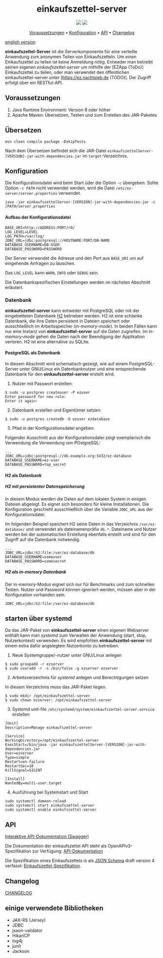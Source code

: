 <h1 align="center">einkaufszettel-server</h1>

<p align="center">
<a href="https://github.com/meetunix/einkaufszettel-server/blob/main/LICENSE" title="License"><img src="https://img.shields.io/badge/License-Apache%202.0-green.svg?style=flat"></a>
<a href="https://ez.nachtsieb.de/swagger" title="swagger-ui"><img src="https://img.shields.io/swagger/valid/3.0?specUrl=https%3A%2F%2Fraw.githubusercontent.com%2Fmeetunix%2Feinkaufszettel-server%2Fmain%2Fopenapi.yaml"></a>
</p>


<p align="center">
<a href="#Voraussetzungen">Voraussetzungen</a> •
<a href="#Konfiguration">Konfiguration</a> •
<a href="#API">API</a> •
<a href="#Changelog">Changelog</a>
</p>

[english version](README_EN.md)

**einkaufszettel-Server** ist die Serverkomponente für eine verteilte Anwendung zum anonymen Teilen
von Einkaufszetteln. Um einen Einkaufszettel zu teilen ist keine Anmeldung nötig. Entweder man
betreibt seinen eigenen *einkaufszettel-server* um mithilfe der [EZApp (ToDo)]
Einkaufszettel zu teilen, oder man verwendet den öffentlichen einkaufszettel-server unter
[https://ez.nachtsieb.de (TODO)]. Der Zugriff erfolgt über ein RESTful-API.


## Voraussetzungen

1. Java Runtime Environment: Version 8 oder höher
2. Apache Maven: Übersetzen, Testen und zum Erstellen des JAR-Paketes

## Übersetzen

```
mvn clean compile package -DskipTests
```

Nach dem Übersetzen befindet sich die JAR-Datei `einkaufszettelServer-[VERSION]-jar-with-dependencies.jar`
im `target`-Verzeichnis.


## Konfiguration

Die Konfigurationsdatei wird beim Start üder die Option `-c` übergeben. Sollte
Option `-c PATH` nicht verwendet werden, wird die Datei `/etc/ez-server/server.properties` verwendet.

```
java -jar einkaufszettelServer-[VERSION]-jar-with-dependencies.jar -c /PATH/server.properties

```

#### Aufbau der Konfigurationsdatei

```
BASE_URI=http://ADDRESS:PORT/r0/
LOG_LEVEL=LEVEL
LOG_PATH=/var/log/
JDBC_URL=jdbc:postgresql://HOSTNAME:PORT/DB-NAME
DATABASE_USERNAME=DB-USER
DATABASE_PASSWORD=PASSWORD
```

Der Server verwendet die Adresse und den Port aus `BASE_URI` um auf eingehende Anfragen zu
lauschen.

Das `LOG_LEVEL` kann `WARN`, `INFO` oder `DEBUG` sein.

Die Datenbankspezifischen Einstellungen werden im nächsten Abschnitt erläutert.

### Datenbank

**einkaufszettel-server** kann entweder mit PostgreSQL oder mit der eingebetteten Datenbank
[H2](http://h2database.com) betrieben werden. H2 ist eine schlanke Datenbank, die ihre Daten
persistent in Dateien speichert oder ausschließlich im Arbeitsspeicher (*in-memory-mode*).
In beiden Fällen kann nur eine Instanz von **einkaufszettel-server** auf
die Daten zugreifen. Im *in-memory-mode* gehen die Daten nach der Beendigung der Applikation
verloren. H2 ist eine alternative zu SQLite.

#### PostgreSQL als Datenbank

In diesem Abschnitt wird schematisch gezeigt, wie auf einem PostgreSQL-Server unter GNU/Linux ein
Datenbanknutzer und eine entsprechende Datenbank für den **einkaufszettel-server** erstellt wird.

1. Nutzer mit Passwort erstellen:

```
$ sudo -u postgres createuser -P ezuser
Enter password for new role:
Enter it again:
```

2. Datenbank erstellen und Eigentümer setzen:

```
$ sudo -u postgres createdb -O ezuser ezdatabase
```

3. Pfad in der Konfigurationsdatei angeben:

Folgender Ausschnitt aus der Konfigurationsdatei zeigt exemplarisch die Verwendung die Verwendung
von POstgreSQL:

```
...
JDBC_URL=jdbc:postgresql://db.example.org:5432/ez-database
DATABASE_USERNAME=ez-user
DATABASE_PASSWORD=top_secret
```

#### H2 als Datenbank

##### H2 mit persistenter Datenspeicherung

In diesem Modus werden die Daten auf dem lokalen System in einigen Dateien abgelegt. Es eignet
sich besonders für kleine Installationen. Die Konfiguration geschieht ausschließlich über die
Variable `JDBC_URL` aus der Konfigurationsdatei.

Im folgenden Beispiel speichert H2 seine Daten in das Verzeichnis `/var/ez-database/` und verwendet
als dateinamenpräfix `db.*`. Dateiname und Nutzer werden bei der automatischen Erstellung ebenfalls
erstellt und sind für den Zugriff auf die Datenbank notwendig.

```
...
JDBC_URL=jdbc:h2:file:/var/ez-database/db
DATABASE_USERNAME=someuser
DATABASE_PASSWORD=somesecret
```

##### H2 als in-memory Datenbank

Der in-memory-Modus eignet sich nur für Benchmarks und zum schnellen Testen. Nutzer und Password
können ignoriert werden, müssen aber in der Konfiguration vorhanden sein.


```
JDBC_URL=jdbc:h2:file:/var/ez-database/db
```

## starten über systemd

Da das JAR-Paket von **einkaufszettel-server** einen eigenen Webserver enthält kann man
*systemd* zum Verwalten der Anwendung (start, stop, Nutzerkontext) verwenden. Es wird empfohlen
**einkaufszettel-server** mit einem extra dafür angelegtem Nutzerkonto zu betreiben.

1. Neue Systemgruppe/-nutzer unter GNU/Linux anlegen

```
$ sudo groupadd -r ezserver
$ sudo useradd -r -s /bin/false -g ezserver ezserver
```


2. Arbeitsverzeichnis für *systemd* anlegen und Berechtigungen setzen

In diesem Verzeichnis muss das JAR-Paket liegen.

```
$ sudo mkdir /opt/einkaufszettel-server
$ sudo chown ezserver: /opt/einkaufszettel-server
```

3. Systemd unit-file `/etc/systemd/system/einkaufszettel-server.service` erstellen


```
[Unit]
Description=Manage einkaufszettel-server

[Service]
WorkingDirectory=/opt/einkaufszettel-server
ExecStart=/bin/java -jar einkaufszettelServer-[VERSION]-jar-with-dependencies.jar
User=ezserver
Type=simple
Restart=on-failure
RestartSec=10
KillSignal=SIGINT

[Install]
WantedBy=multi-user.target
```

4. Ausführung bei Systemstart und Start

```
sudo systemctl dameon-reload
sudo systemctl start einkufszettel-server
sudo systemctl enable einkufszettel-server
```

## API

[Interaktive API-Dokumentation (Swagger)](https://ez.nachtsieb.de/swagger)

Die Dokumentation der einkaufszettel API steht als OpenAPIv3-Spezifikation zur Verfügung: [API-Dokumentation](openapi.yaml)

Die Spezifikation eines Einkaufszettels is als [JSON Schema](https://json-schema.org/) draft
version 4 verfasst: [Einkaufszettel-Spezifikation](https://nachtsieb.de/docs/ezschema.json).

## Changelog

[CHANGELOG](CHANGELOG.md)

## einige verwendete Bibliotheken

* JAX-RS (Jersey)
* JDBC
* jsaon-validator
* HikariCP
* log4j
* junit
* Jackson
